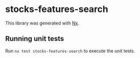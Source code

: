 # stocks-features-search

This library was generated with [Nx](https://nx.dev).

## Running unit tests

Run `nx test stocks-features-search` to execute the unit tests.
